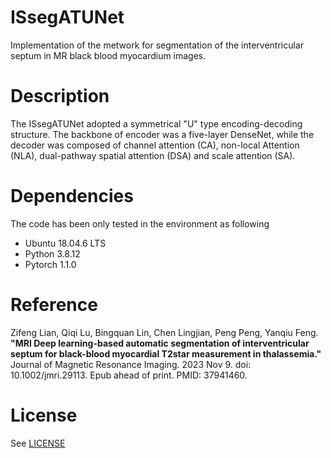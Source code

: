 # ISsegATUNet
Implementation of the metwork for segmentation of the interventricular septum in MR black blood myocardium images.

# Description
The ISsegATUNet adopted a symmetrical "U" type encoding-decoding structure. The backbone of encoder was a five-layer DenseNet, while the decoder was composed of channel attention (CA), non-local Attention (NLA), dual-pathway spatial attention (DSA) and scale attention (SA).

# Dependencies
The code has been only tested in the environment as following
- Ubuntu 18.04.6 LTS
- Python 3.8.12
- Pytorch 1.1.0


# Reference
Zifeng Lian, Qiqi Lu, Bingquan Lin, Chen Lingjian, Peng Peng, Yanqiu Feng.
**"MRI Deep learning-based automatic segmentation of interventricular septum for black-blood myocardial T2star measurement in thalassemia."**
Journal of Magnetic Resonance Imaging. 2023 Nov 9. doi: 10.1002/jmri.29113. Epub ahead of print. PMID: 37941460.

# License
See [LICENSE](LICENSE)
